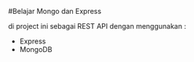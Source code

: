 #Belajar Mongo dan Express

di project ini sebagai REST API dengan menggunakan : 
- Express
- MongoDB 
